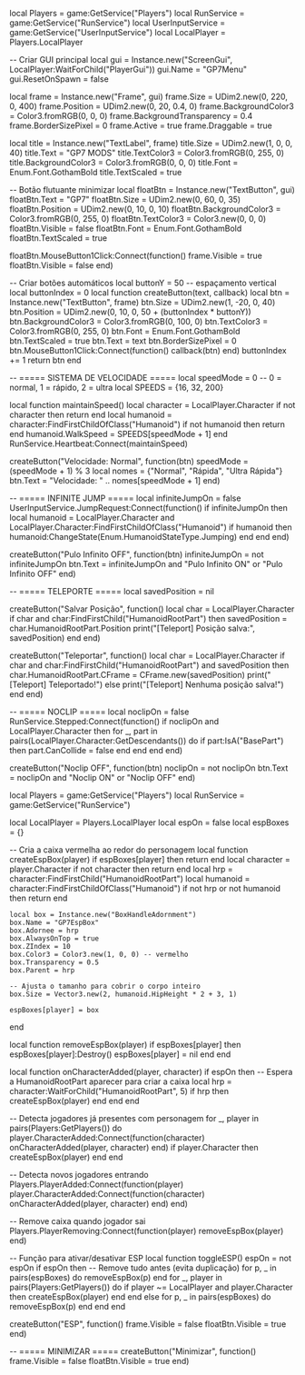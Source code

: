 local Players = game:GetService("Players")
local RunService = game:GetService("RunService")
local UserInputService = game:GetService("UserInputService")
local LocalPlayer = Players.LocalPlayer

-- Criar GUI principal
local gui = Instance.new("ScreenGui", LocalPlayer:WaitForChild("PlayerGui"))
gui.Name = "GP7Menu"
gui.ResetOnSpawn = false

local frame = Instance.new("Frame", gui)
frame.Size = UDim2.new(0, 220, 0, 400)
frame.Position = UDim2.new(0, 20, 0.4, 0)
frame.BackgroundColor3 = Color3.fromRGB(0, 0, 0)
frame.BackgroundTransparency = 0.4
frame.BorderSizePixel = 0
frame.Active = true
frame.Draggable = true

local title = Instance.new("TextLabel", frame)
title.Size = UDim2.new(1, 0, 0, 40)
title.Text = "GP7 MODS"
title.TextColor3 = Color3.fromRGB(0, 255, 0)
title.BackgroundColor3 = Color3.fromRGB(0, 0, 0)
title.Font = Enum.Font.GothamBold
title.TextScaled = true

-- Botão flutuante minimizar
local floatBtn = Instance.new("TextButton", gui)
floatBtn.Text = "GP7"
floatBtn.Size = UDim2.new(0, 60, 0, 35)
floatBtn.Position = UDim2.new(0, 10, 0, 10)
floatBtn.BackgroundColor3 = Color3.fromRGB(0, 255, 0)
floatBtn.TextColor3 = Color3.new(0, 0, 0)
floatBtn.Visible = false
floatBtn.Font = Enum.Font.GothamBold
floatBtn.TextScaled = true

floatBtn.MouseButton1Click:Connect(function()
    frame.Visible = true
    floatBtn.Visible = false
end)

-- Criar botões automáticos
local buttonY = 50 -- espaçamento vertical
local buttonIndex = 0
local function createButton(text, callback)
    local btn = Instance.new("TextButton", frame)
    btn.Size = UDim2.new(1, -20, 0, 40)
    btn.Position = UDim2.new(0, 10, 0, 50 + (buttonIndex * buttonY))
    btn.BackgroundColor3 = Color3.fromRGB(0, 100, 0)
    btn.TextColor3 = Color3.fromRGB(0, 255, 0)
    btn.Font = Enum.Font.GothamBold
    btn.TextScaled = true
    btn.Text = text
    btn.BorderSizePixel = 0
    btn.MouseButton1Click:Connect(function()
        callback(btn)
    end)
    buttonIndex += 1
    return btn
end

-- ===== SISTEMA DE VELOCIDADE =====
local speedMode = 0 -- 0 = normal, 1 = rápido, 2 = ultra
local SPEEDS = {16, 32, 200}

local function maintainSpeed()
    local character = LocalPlayer.Character
    if not character then return end
    local humanoid = character:FindFirstChildOfClass("Humanoid")
    if not humanoid then return end
    humanoid.WalkSpeed = SPEEDS[speedMode + 1]
end
RunService.Heartbeat:Connect(maintainSpeed)

createButton("Velocidade: Normal", function(btn)
    speedMode = (speedMode + 1) % 3
    local nomes = {"Normal", "Rápida", "Ultra Rápida"}
    btn.Text = "Velocidade: " .. nomes[speedMode + 1]
end)

-- ===== INFINITE JUMP =====
local infiniteJumpOn = false
UserInputService.JumpRequest:Connect(function()
    if infiniteJumpOn then
        local humanoid = LocalPlayer.Character and LocalPlayer.Character:FindFirstChildOfClass("Humanoid")
        if humanoid then
            humanoid:ChangeState(Enum.HumanoidStateType.Jumping)
        end
    end
end)

createButton("Pulo Infinito OFF", function(btn)
    infiniteJumpOn = not infiniteJumpOn
    btn.Text = infiniteJumpOn and "Pulo Infinito ON" or "Pulo Infinito OFF"
end)

-- ===== TELEPORTE =====
local savedPosition = nil

createButton("Salvar Posição", function()
    local char = LocalPlayer.Character
    if char and char:FindFirstChild("HumanoidRootPart") then
        savedPosition = char.HumanoidRootPart.Position
        print("[Teleport] Posição salva:", savedPosition)
    end
end)

createButton("Teleportar", function()
    local char = LocalPlayer.Character
    if char and char:FindFirstChild("HumanoidRootPart") and savedPosition then
        char.HumanoidRootPart.CFrame = CFrame.new(savedPosition)
        print("[Teleport] Teleportado!")
    else
        print("[Teleport] Nenhuma posição salva!")
    end
end)

-- ===== NOCLIP =====
local noclipOn = false
RunService.Stepped:Connect(function()
    if noclipOn and LocalPlayer.Character then
        for _, part in pairs(LocalPlayer.Character:GetDescendants()) do
            if part:IsA("BasePart") then
                part.CanCollide = false
            end
        end
    end
end)

createButton("Noclip OFF", function(btn)
    noclipOn = not noclipOn
    btn.Text = noclipOn and "Noclip ON" or "Noclip OFF"
end)

local Players = game:GetService("Players")
local RunService = game:GetService("RunService")

local LocalPlayer = Players.LocalPlayer
local espOn = false
local espBoxes = {}

-- Cria a caixa vermelha ao redor do personagem
local function createEspBox(player)
    if espBoxes[player] then return end
    local character = player.Character
    if not character then return end
    local hrp = character:FindFirstChild("HumanoidRootPart")
    local humanoid = character:FindFirstChildOfClass("Humanoid")
    if not hrp or not humanoid then return end

    local box = Instance.new("BoxHandleAdornment")
    box.Name = "GP7EspBox"
    box.Adornee = hrp
    box.AlwaysOnTop = true
    box.ZIndex = 10
    box.Color3 = Color3.new(1, 0, 0) -- vermelho
    box.Transparency = 0.5
    box.Parent = hrp

    -- Ajusta o tamanho para cobrir o corpo inteiro
    box.Size = Vector3.new(2, humanoid.HipHeight * 2 + 3, 1)

    espBoxes[player] = box
end

local function removeEspBox(player)
    if espBoxes[player] then
        espBoxes[player]:Destroy()
        espBoxes[player] = nil
    end
end

local function onCharacterAdded(player, character)
    if espOn then
        -- Espera a HumanoidRootPart aparecer para criar a caixa
        local hrp = character:WaitForChild("HumanoidRootPart", 5)
        if hrp then
            createEspBox(player)
        end
    end
end

-- Detecta jogadores já presentes com personagem
for _, player in pairs(Players:GetPlayers()) do
    player.CharacterAdded:Connect(function(character)
        onCharacterAdded(player, character)
    end)
    if player.Character then
        createEspBox(player)
    end
end

-- Detecta novos jogadores entrando
Players.PlayerAdded:Connect(function(player)
    player.CharacterAdded:Connect(function(character)
        onCharacterAdded(player, character)
    end)
end)

-- Remove caixa quando jogador sai
Players.PlayerRemoving:Connect(function(player)
    removeEspBox(player)
end)

-- Função para ativar/desativar ESP
local function toggleESP()
    espOn = not espOn
    if espOn then
        -- Remove tudo antes (evita duplicação)
        for p, _ in pairs(espBoxes) do
            removeEspBox(p)
        end
        for _, player in pairs(Players:GetPlayers()) do
            if player ~= LocalPlayer and player.Character then
                createEspBox(player)
            end
        end
    else
        for p, _ in pairs(espBoxes) do
            removeEspBox(p)
        end
    end
end

createButton("ESP", function()
    frame.Visible = false
    floatBtn.Visible = true
end)

-- ===== MINIMIZAR =====
createButton("Minimizar", function()
    frame.Visible = false
    floatBtn.Visible = true
end)